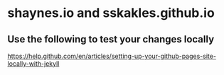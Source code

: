 # shaynes.io and sskakles.github.io

## Use the following to test your changes locally
https://help.github.com/en/articles/setting-up-your-github-pages-site-locally-with-jekyll
